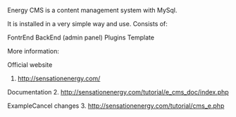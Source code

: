 Energy CMS is a content management system with MySql. 

It is installed in a very simple way and use. Consists of:

FontrEnd
BackEnd (admin panel)
Plugins
Template

More information:

Official website
1. http://sensationenergy.com/

Documentation
2. http://sensationenergy.com/tutorial/e_cms_doc/index.php

ExampleCancel changes
3. http://sensationenergy.com/tutorial/cms_e.php
